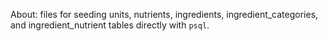 About: files for seeding units, nutrients, ingredients, ingredient_categories, and ingredient_nutrient tables directly with `psql`.
